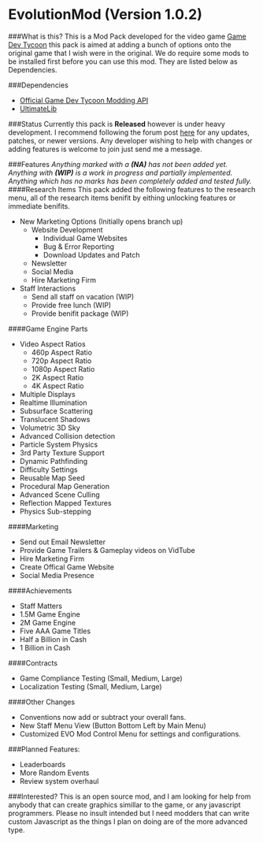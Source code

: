 EvolutionMod (Version 1.0.2)
===============
###What is this?
This is a Mod Pack developed for the video game [Game Dev Tycoon](http://www.greenheartgames.com/app/game-dev-tycoon/) this pack is aimed at adding a bunch of options onto the original game that I wish were in the original. We do require some mods to be installed first before you can use this mod. They are listed below as Dependencies. 

###Dependencies
 - [Official Game Dev Tycoon Modding API](https://github.com/greenheartgames/gdt-modAPI)
 - [UltimateLib](http://gdt-ultimatesuite.abesco.de/)

###Status
Currently this pack is **Released** however is under heavy development. I recommend following the forum post [here](http://forum.greenheartgames.com/t/rel-evolutionmod-version-1-0-0/) for any updates, patches, or newer versions. Any developer wishing to help with changes or adding features is welcome to join just send me a message.

###Features
_Anything marked with a **(NA)** has not been added yet. Anything with **(WIP)** is a work in progress and partially implemented. Anything which has no marks has been completely added and tested fully._
####Research Items
This pack added the following features to the research menu, all of the research items benifit by eithing unlocking features or immediate benifits.
- New Marketing Options (Initially opens branch up)
    - Website Development
        - Individual Game Websites
        - Bug & Error Reporting
        - Download Updates and Patch
    - Newsletter
    - Social Media
    - Hire Marketing Firm
- Staff Interactions
    - Send all staff on vacation (WIP)
    - Provide free lunch (WIP)
    - Provide benifit package (WIP)

####Game Engine Parts
- Video Aspect Ratios 
    - 460p Aspect Ratio
    - 720p Aspect Ratio
    - 1080p Aspect Ratio
    - 2K Aspect Ratio
    - 4K Aspect Ratio
- Multiple Displays
- Realtime Illumination
- Subsurface Scattering
- Translucent Shadows
- Volumetric 3D Sky
- Advanced Collision detection
- Particle System Physics
- 3rd Party Texture Support
- Dynamic Pathfinding
- Difficulty Settings
- Reusable Map Seed
- Procedural Map Generation
- Advanced Scene Culling
- Reflection Mapped Textures
- Physics Sub-stepping

####Marketing
- Send out Email Newsletter
- Provide Game Trailers & Gameplay videos on VidTube
- Hire Marketing Firm
- Create Offical Game Website
- Social Media Presence

####Achievements
- Staff Matters
- 1.5M Game Engine
- 2M Game Engine
- Five AAA Game Titles
- Half a Billion in Cash
- 1 Billion in Cash

####Contracts
- Game Compliance Testing (Small, Medium, Large)
- Localization Testing (Small, Medium, Large)

####Other Changes
- Conventions now add or subtract your overall fans. 
- New Staff Menu View (Button Bottom Left by Main Menu)
- Customized EVO Mod Control Menu for settings and configurations.

###Planned Features:
- Leaderboards 
- More Random Events
- Review system overhaul

###Interested?
This is an open source mod, and I am looking for help from anybody that can create graphics simillar to the game, or any javascript programmers. Please no insult intended but I need modders that can write custom Javascript as the things I plan on doing are of the more advanced type. 
